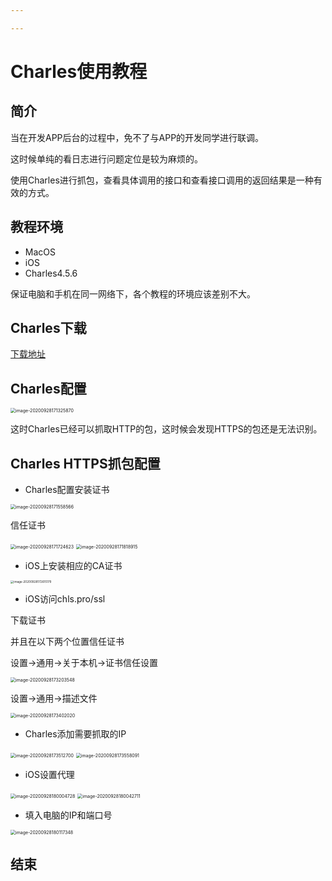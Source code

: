 ```yaml
---

---
```


# Charles使用教程

## 简介

当在开发APP后台的过程中，免不了与APP的开发同学进行联调。

这时候单纯的看日志进行问题定位是较为麻烦的。

使用Charles进行抓包，查看具体调用的接口和查看接口调用的返回结果是一种有效的方式。

## 教程环境

+ MacOS
+ iOS
+ Charles4.5.6

保证电脑和手机在同一网络下，各个教程的环境应该差别不大。

## Charles下载

[下载地址](https://www.charlesproxy.com/latest-release/download.do)

## Charles配置

<img src="../img/Charles设置进行代理.png" alt="image-20200928171325870" style="zoom:50%;" />



这时Charles已经可以抓取HTTP的包，这时候会发现HTTPS的包还是无法识别。



## Charles HTTPS抓包配置

+ Charles配置安装证书

<img src="../img/CharlesHTTP抓包设置.png" alt="image-20200928171558566" style="zoom:50%;" />

信任证书

<img src="../img/CharlesMac设置证书.png" alt="image-20200928171724623" style="zoom: 50%;" />



<img src="../img/Charles信任证书.png" alt="image-20200928171818915" style="zoom: 50%;" />

+ iOS上安装相应的CA证书



<img src="../img/Charles设置服务.png" alt="image-20200928172615179" style="zoom: 33%;" />

+ iOS访问chls.pro/ssl

下载证书

并且在以下两个位置信任证书

设置->通用->关于本机->证书信任设置

<img src="../img/CharlesiOS信任证书1.png" alt="image-20200928173203548" style="zoom:50%;" />

设置->通用->描述文件

<img src="../img/CharlesiOS信任证书2.png" alt="image-20200928173402020" style="zoom:50%;" />

+ Charles添加需要抓取的IP

<img src="../img/Charles设置SSL1.png" alt="image-20200928173512700" style="zoom:50%;" />

<img src="../img/Charles设置SSL2.png" alt="image-20200928173558091" style="zoom:50%;" />

+ iOS设置代理

<img src="../img/CharlesiOSWifi设置1.png" alt="image-20200928180004728" style="zoom:50%;" />

<img src="../img/CharlesiOSWifi设置2.png" alt="image-20200928180042711" style="zoom:50%;" />

+ 填入电脑的IP和端口号

<img src="../img/CharlesiOSWifi设置3.png" alt="image-20200928180117348" style="zoom:50%;" />



## 结束

